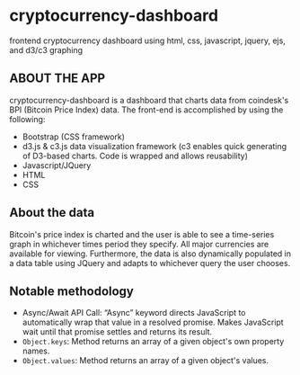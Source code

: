 # cryptocurrency-dashboard
frontend cryptocurrency dashboard using html, css, javascript, jquery, ejs, and d3/c3 graphing
## ABOUT THE APP
cryptocurrency-dashboard is a dashboard that charts data from coindesk's BPI (Bitcoin Price Index) data. The front-end is accomplished by using the following:
* Bootstrap (CSS framework)
* d3.js & c3.js data visualization framework (c3 enables quick generating of D3-based charts. Code is wrapped and allows reusability)
* Javascript/JQuery
* HTML
* CSS
## About the data
Bitcoin's price index is charted and the user is able to see a time-series graph in whichever times period they specify. All major currencies are available for viewing. Furthermore, the data is also dynamically populated in a data table using JQuery and adapts to whichever query the user chooses.

## Notable methodology
* Async/Await API Call: “Async” keyword directs JavaScript to automatically wrap that value in a resolved promise. Makes JavaScript wait until that promise settles and returns its result.
* `Object.keys`: Method returns an array of a given object's own property names.
* `Object.values`: Method returns an array of a given object's values.
